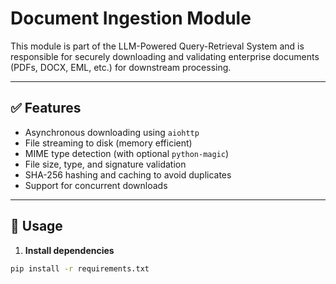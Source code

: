 # Document Ingestion Module

This module is part of the LLM-Powered Query-Retrieval System and is responsible for securely downloading and validating enterprise documents (PDFs, DOCX, EML, etc.) for downstream processing.

---

## ✅ Features

- Asynchronous downloading using `aiohttp`
- File streaming to disk (memory efficient)
- MIME type detection (with optional `python-magic`)
- File size, type, and signature validation
- SHA-256 hashing and caching to avoid duplicates
- Support for concurrent downloads

---

## 🚀 Usage

1. **Install dependencies**

```bash
pip install -r requirements.txt
